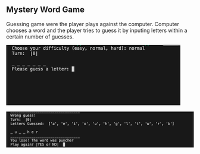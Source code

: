 ## Mystery Word Game

Guessing game were the player plays against the computer. Computer chooses a word and the player tries to guess it by inputing letters within a certain number of guesses.

![Hangman 1](pictures/hangman_1.png)

![Hangman 2](pictures/hangman_2.png)
